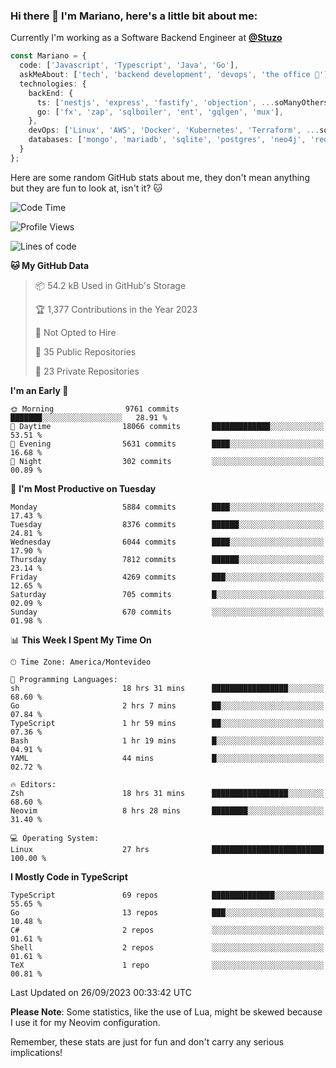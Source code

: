 ### Hi there 👋 I'm Mariano, here's a little bit about me:

Currently I'm working as a Software Backend Engineer at [**@Stuzo**](https://www.stuzo.com/)

```ts
const Mariano = {
  code: ['Javascript', 'Typescript', 'Java', 'Go'],
  askMeAbout: ['tech', 'backend development', 'devops', 'the office 💼'],
  technologies: {
    backEnd: {
      ts: ['nestjs', 'express', 'fastify', 'objection', ...soManyOthersFrameworks],
      go: ['fx', 'zap', 'sqlboiler', 'ent', 'gqlgen', 'mux'],
    },
    devOps: ['Linux', 'AWS', 'Docker', 'Kubernetes', 'Terraform', ...soManyOthersTools],
    databases: ['mongo', 'mariadb', 'sqlite', 'postgres', 'neo4j', 'redis', ...],
  }
};
```

Here are some random GitHub stats about me, they don't mean anything but they are fun to look at, isn't it? 🐱

<!--START_SECTION:waka-->
![Code Time](http://img.shields.io/badge/Code%20Time-1%2C263%20hrs%2014%20mins-blue)

![Profile Views](http://img.shields.io/badge/Profile%20Views-0-blue)

![Lines of code](https://img.shields.io/badge/From%20Hello%20World%20I%27ve%20Written-11.6%20million%20lines%20of%20code-blue)

**🐱 My GitHub Data** 

> 📦 54.2 kB Used in GitHub's Storage 
 > 
> 🏆 1,377 Contributions in the Year 2023
 > 
> 🚫 Not Opted to Hire
 > 
> 📜 35 Public Repositories 
 > 
> 🔑 23 Private Repositories 
 > 
**I'm an Early 🐤** 

```text
🌞 Morning                9761 commits        ███████░░░░░░░░░░░░░░░░░░   28.91 % 
🌆 Daytime                18066 commits       █████████████░░░░░░░░░░░░   53.51 % 
🌃 Evening                5631 commits        ████░░░░░░░░░░░░░░░░░░░░░   16.68 % 
🌙 Night                  302 commits         ░░░░░░░░░░░░░░░░░░░░░░░░░   00.89 % 
```
📅 **I'm Most Productive on Tuesday** 

```text
Monday                   5884 commits        ████░░░░░░░░░░░░░░░░░░░░░   17.43 % 
Tuesday                  8376 commits        ██████░░░░░░░░░░░░░░░░░░░   24.81 % 
Wednesday                6044 commits        ████░░░░░░░░░░░░░░░░░░░░░   17.90 % 
Thursday                 7812 commits        ██████░░░░░░░░░░░░░░░░░░░   23.14 % 
Friday                   4269 commits        ███░░░░░░░░░░░░░░░░░░░░░░   12.65 % 
Saturday                 705 commits         █░░░░░░░░░░░░░░░░░░░░░░░░   02.09 % 
Sunday                   670 commits         ░░░░░░░░░░░░░░░░░░░░░░░░░   01.98 % 
```


📊 **This Week I Spent My Time On** 

```text
🕑︎ Time Zone: America/Montevideo

💬 Programming Languages: 
sh                       18 hrs 31 mins      █████████████████░░░░░░░░   68.60 % 
Go                       2 hrs 7 mins        ██░░░░░░░░░░░░░░░░░░░░░░░   07.84 % 
TypeScript               1 hr 59 mins        ██░░░░░░░░░░░░░░░░░░░░░░░   07.36 % 
Bash                     1 hr 19 mins        █░░░░░░░░░░░░░░░░░░░░░░░░   04.91 % 
YAML                     44 mins             █░░░░░░░░░░░░░░░░░░░░░░░░   02.72 % 

🔥 Editors: 
Zsh                      18 hrs 31 mins      █████████████████░░░░░░░░   68.60 % 
Neovim                   8 hrs 28 mins       ████████░░░░░░░░░░░░░░░░░   31.40 % 

💻 Operating System: 
Linux                    27 hrs              █████████████████████████   100.00 % 
```

**I Mostly Code in TypeScript** 

```text
TypeScript               69 repos            ██████████████░░░░░░░░░░░   55.65 % 
Go                       13 repos            ███░░░░░░░░░░░░░░░░░░░░░░   10.48 % 
C#                       2 repos             ░░░░░░░░░░░░░░░░░░░░░░░░░   01.61 % 
Shell                    2 repos             ░░░░░░░░░░░░░░░░░░░░░░░░░   01.61 % 
TeX                      1 repo              ░░░░░░░░░░░░░░░░░░░░░░░░░   00.81 % 
```




 Last Updated on 26/09/2023 00:33:42 UTC
<!--END_SECTION:waka-->

**Please Note**: Some statistics, like the use of Lua, might be skewed because I use it for my Neovim configuration.

Remember, these stats are just for fun and don't carry any serious implications!
